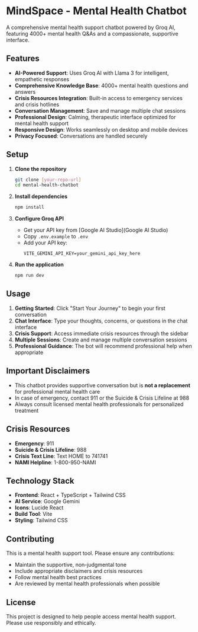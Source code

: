 # MindSpace - Mental Health Chatbot

A comprehensive mental health support chatbot powered by Groq AI, featuring 4000+ mental health Q&As and a compassionate, supportive interface.

## Features

- **AI-Powered Support**: Uses Groq AI with Llama 3 for intelligent, empathetic responses
- **Comprehensive Knowledge Base**: 4000+ mental health questions and answers
- **Crisis Resources Integration**: Built-in access to emergency services and crisis hotlines
- **Conversation Management**: Save and manage multiple chat sessions
- **Professional Design**: Calming, therapeutic interface optimized for mental health support
- **Responsive Design**: Works seamlessly on desktop and mobile devices
- **Privacy Focused**: Conversations are handled securely

## Setup

1. **Clone the repository**
   ```bash
   git clone [your-repo-url]
   cd mental-health-chatbot
   ```

2. **Install dependencies**
   ```bash
   npm install
   ```

3. **Configure Groq API**
   - Get your API key from [Google AI Studio](Google AI Studio)
   - Copy `.env.example` to `.env`
   - Add your API key:
     ```
     VITE_GEMINI_API_KEY=your_gemini_api_key_here
     ```

4. **Run the application**
   ```bash
   npm run dev
   ```

## Usage

1. **Getting Started**: Click "Start Your Journey" to begin your first conversation
2. **Chat Interface**: Type your thoughts, concerns, or questions in the chat interface
3. **Crisis Support**: Access immediate crisis resources through the sidebar
4. **Multiple Sessions**: Create and manage multiple conversation sessions
5. **Professional Guidance**: The bot will recommend professional help when appropriate

## Important Disclaimers

- This chatbot provides supportive conversation but is **not a replacement** for professional mental health care
- In case of emergency, contact 911 or the Suicide & Crisis Lifeline at 988
- Always consult licensed mental health professionals for personalized treatment

## Crisis Resources

- **Emergency**: 911
- **Suicide & Crisis Lifeline**: 988
- **Crisis Text Line**: Text HOME to 741741
- **NAMI Helpline**: 1-800-950-NAMI

## Technology Stack

- **Frontend**: React + TypeScript + Tailwind CSS
- **AI Service**: Google Gemini
- **Icons**: Lucide React
- **Build Tool**: Vite
- **Styling**: Tailwind CSS

## Contributing

This is a mental health support tool. Please ensure any contributions:
- Maintain the supportive, non-judgmental tone
- Include appropriate disclaimers and crisis resources
- Follow mental health best practices
- Are reviewed by mental health professionals when possible

## License

This project is designed to help people access mental health support. Please use responsibly and ethically.
